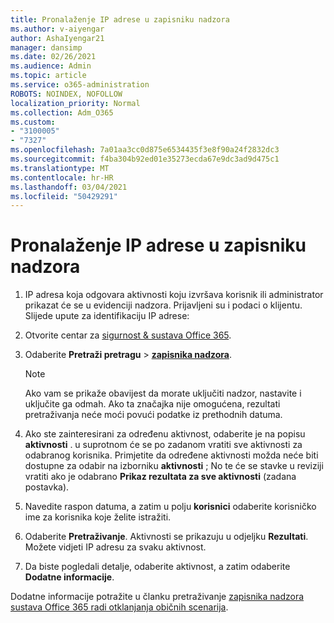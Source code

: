 ```yaml
---
title: Pronalaženje IP adrese u zapisniku nadzora
ms.author: v-aiyengar
author: AshaIyengar21
manager: dansimp
ms.date: 02/26/2021
ms.audience: Admin
ms.topic: article
ms.service: o365-administration
ROBOTS: NOINDEX, NOFOLLOW
localization_priority: Normal
ms.collection: Adm_O365
ms.custom:
- "3100005"
- "7327"
ms.openlocfilehash: 7a01aa3cc0d875e6534435f3e8f90a24f2832dc3
ms.sourcegitcommit: f4ba304b92ed01e35273ecda67e9dc3ad9d475c1
ms.translationtype: MT
ms.contentlocale: hr-HR
ms.lasthandoff: 03/04/2021
ms.locfileid: "50429291"
---
```

# <a name="find-the-ip-address-in-audit-log"></a>Pronalaženje IP adrese u zapisniku nadzora

1. IP adresa koja odgovara aktivnosti koju izvršava korisnik ili administrator prikazat će se u evidenciji nadzora. Prijavljeni su i podaci o klijentu. Slijede upute za identifikaciju IP adrese:

1. Otvorite centar za [sigurnost & sustava Office 365](https://go.microsoft.com/fwlink/p/?linkid=2077143).
1. Odaberite **Pretraži pretragu**  >  **[zapisnika nadzora](https://go.microsoft.com/fwlink/?linkid=2103759)**.
    > [!NOTE]
    > Ako vam se prikaže obavijest da morate uključiti nadzor, nastavite i uključite ga odmah. Ako ta značajka nije omogućena, rezultati pretraživanja neće moći povući podatke iz prethodnih datuma.
1. Ako ste zainteresirani za određenu aktivnost, odaberite je na popisu **aktivnosti** . u suprotnom će se po zadanom vratiti sve aktivnosti za odabranog korisnika. Primjetite da određene aktivnosti možda neće biti dostupne za odabir na izborniku **aktivnosti** ; No te će se stavke u reviziji vratiti ako je odabrano **Prikaz rezultata za sve aktivnosti** (zadana postavka).
1. Navedite raspon datuma, a zatim u polju **korisnici** odaberite korisničko ime za korisnika koje želite istražiti.
1. Odaberite **Pretraživanje**. Aktivnosti se prikazuju u odjeljku **Rezultati**. Možete vidjeti IP adresu za svaku aktivnost.
1. Da biste pogledali detalje, odaberite aktivnost, a zatim odaberite **Dodatne informacije**.

Dodatne informacije potražite u članku pretraživanje [zapisnika nadzora sustava Office 365 radi otklanjanja običnih scenarija](https://go.microsoft.com/fwlink/?linkid=2103944).
